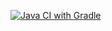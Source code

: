 [![Java CI with Gradle](https://github.com/Artur-star-web/selenium/actions/workflows/gradle.yml/badge.svg)](https://github.com/Artur-star-web/selenium/actions/workflows/gradle.yml)
